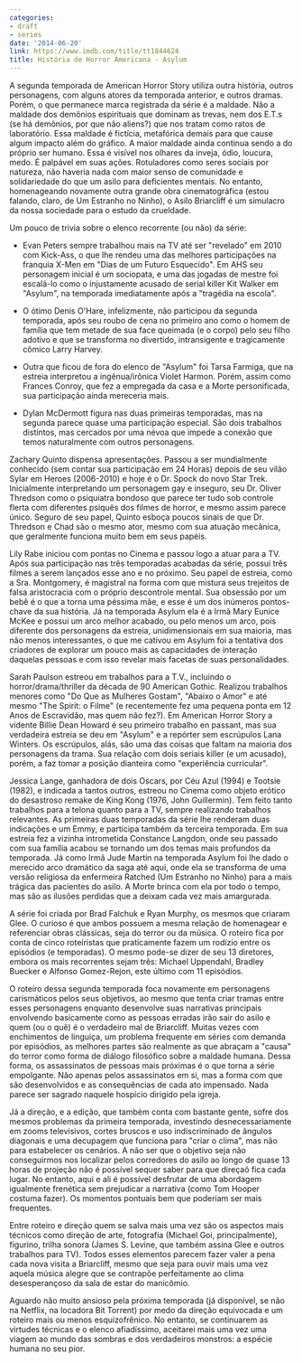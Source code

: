 ```yaml
---
categories:
- draft
- series
date: '2014-06-20'
link: https://www.imdb.com/title/tt1844624
title: História de Horror Americana - Asylum
---
```


A segunda temporada de American Horror Story utiliza outra história, outros personagens, com alguns atores da temporada anterior, e outros dramas. Porém, o que permanece marca registrada da série é a maldade. Não a maldade dos demônios espirituais que dominam as trevas, nem dos E.T.s (se há demônios, por que não aliens?) que nos tratam como ratos de laboratório. Essa maldade é fictícia, metafórica demais para que cause algum impacto além do gráfico. A maior maldade ainda continua sendo a do próprio ser humano. Essa é visível nos olhares da inveja, ódio, loucura, medo. É palpável em suas ações. Rotuladores como seres sociais por natureza, não haveria nada com maior senso de comunidade e solidariedade do que um asilo para deficientes mentais. No entanto, homenageando novamente outra grande obra cinematográfica (estou falando, claro, de Um Estranho no Ninho), o Asilo Briarcliff é um simulacro da nossa sociedade para o estudo da crueldade.

Um pouco de trivia sobre o elenco recorrente (ou não) da série:

 - Evan Peters sempre trabalhou mais na TV até ser "revelado" em 2010 com Kick-Ass, o que lhe rendeu uma das melhores participações na franquia X-Men em "Dias de um Futuro Esquecido". Em AHS seu personagem inicial é um sociopata, e uma das jogadas de mestre foi escalá-lo como o injustamente acusado de serial killer Kit Walker em "Asylum", na temporada imediatamente após a "tragédia na escola".

 - O ótimo Denis O'Hare, infelizmente, não participou da segunda temporada, após seu roubo de cena no primeiro ano como o homem de família que tem metade de sua face queimada (e o corpo) pelo seu filho adotivo e que se transforma no divertido, intransigente e tragicamente cômico Larry Harvey.

 - Outra que ficou de fora do elenco de "Asylum" foi Tarsa Farmiga, que na estreia interpretou a ingênua/irônica Violet Harmon. Porém, assim como Frances Conroy, que fez a empregada da casa e a Morte personificada, sua participação ainda mereceria mais.

 - Dylan McDermott figura nas duas primeiras temporadas, mas na segunda parece quase uma participação especial. São dois trabalhos distintos, mas cercados por uma névoa que impede a conexão que temos naturalmente com outros personagens.

Zachary Quinto dispensa apresentações. Passou a ser mundialmente conhecido (sem contar sua participação em 24 Horas) depois de seu vilão Sylar em Heroes (2006-2010) e hoje é o Dr. Spock do novo Star Trek. Inicialmente interpretando um personagem gay e inseguro, seu Dr. Oliver Thredson como o psiquiatra bondoso que parece ter tudo sob controle flerta com diferentes psiquês dos filmes de horror, e mesmo assim parece único. Seguro de seu papel, Quinto esboça poucos sinais de que Dr. Thredson e Chad são o mesmo ator, mesmo com sua atuação mecânica, que geralmente funciona muito bem em seus papéis.

Lily Rabe iniciou com pontas no Cinema e passou logo a atuar para a TV. Após sua participação nas três temporadas acabadas da série, possui três filmes a serem lançados esse ano e no próximo. Seu papel de estreia, como a Sra. Montgomery, é magistral na forma com que mistura seus trejeitos de falsa aristocracia com o próprio descontrole mental. Sua obsessão por um bebê é o que a torna uma péssima mãe, e esse é um dos inúmeros pontos-chave da sua história. Já na temporada Asylum ela é a Irmã Mary Eunice McKee e possui um arco melhor acabado, ou pelo menos um arco, pois diferente dos personagens da estreia, unidimensionais em sua maioria, mas não menos interessantes, o que me cativou em Asylum foi a tentativa dos criadores de explorar um pouco mais as capacidades de interação daquelas pessoas e com isso revelar mais facetas de suas personalidades.

Sarah Paulson estreou em trabalhos para a T.V., incluindo o horror/drama/thriller da década de 90 American Gothic. Realizou trabalhos menores como "Do Que as Mulheres Gostam", "Abaixo o Amor" e até mesmo "The Spirit: o Filme" (e recentemente fez uma pequena ponta em 12 Anos de Escravidão, mas quem não fez?). Em American Horror Story a vidente Billie Dean Howard é seu primeiro trabalho en passant, mas sua verdadeira estreia se deu em "Asylum" e a repórter sem escrúpulos Lana Winters. Os escrúpulos, alás, são uma das coisas que faltam na maioria dos personagens da trama. Sua relação com dois seriais killer (e um acusado), porém, a faz tomar a posição dianteira como "experiência curricular".

Jessica Lange, ganhadora de dois Oscars, por Céu Azul (1994) e Tootsie (1982), e indicada a tantos outros, estreou no Cinema como objeto erótico do desastroso remake de King Kong (1976, John Guillermin). Tem feito tanto trabalhos para a telona quanto para a TV, sempre realizando trabalhos relevantes. As primeiras duas temporadas da série lhe renderam duas indicações e um Emmy, e participa também da terceira temporada. Em sua estreia fez a vizinha intrometida Constance Langdon, onde seu passado com sua família acabou se tornando um dos temas mais profundos da temporada. Já como Irmã Jude Martin na temporada Asylum foi lhe dado o merecido arco dramático da saga até aqui, onde ela se transforma de uma versão religiosa da enfermeira Ratched (Um Estranho no Ninho) para a mais trágica das pacientes do asilo. A Morte brinca com ela por todo o tempo, mas são as ilusões perdidas que a deixam cada vez mais amargurada.

A série foi criada por Brad Falchuk e Ryan Murphy, os mesmos que criaram Glee. O curioso é que ambos possuem a mesma relação de homenagear e referenciar obras clássicas, seja do terror ou da música. O roteiro fica por conta de cinco roteiristas que praticamente fazem um rodízio entre os episódios (e temporadas). O mesmo pode-se dizer de seu 13 diretores, embora os mais recorrentes sejam três: Michael Uppendahl, Bradley Buecker e Alfonso Gomez-Rejon, este último com 11 episódios.

O roteiro dessa segunda temporada foca novamente em personagens carismáticos pelos seus objetivos, ao mesmo que tenta criar tramas entre esses personagens enquanto desenvolve suas narrativas principais envolvendo basicamente como as pessoas erradas irão sair do asilo e quem (ou o quê) é o verdadeiro mal de Briarcliff. Muitas vezes com enchimentos de linguiça, um problema frequente em séries com demanda por episódios, as melhores partes são realmente as que abraçam a "causa" do terror como forma de diálogo filosófico sobre a maldade humana. Dessa forma, os assassinatos de pessoas mais próximas é o que torna a série empolgante. Não apenas pelos assassinatos em si, mas a forma com que são desenvolvidos e as consequências de cada ato impensado. Nada parece ser sagrado naquele hospício dirigido pela igreja.

Já a direção, e a edição, que também conta com bastante gente, sofre dos mesmos problemas da primeira temporada, investindo desnecessariamente em zooms televisivos, cortes bruscos e uso indiscriminado de ângulos diagonais e uma decupagem que funciona para "criar o clima", mas não para estabelecer os cenários. A não ser que o objetivo seja não conseguirmos nos localizar pelos corredores do asilo ao longo de quase 13 horas de projeção não é possível sequer saber para que direçaõ fica cada lugar. No entanto, aqui e ali é possível desfrutar de uma abordagem igualmente frenética sem prejudicar a narrativa (como Tom Hooper costuma fazer). Os momentos pontuais bem que poderiam ser mais frequentes.

Entre roteiro e direção quem se salva mais uma vez são os aspectos mais técnicos como direção de arte, fotografia (Michael Goi, principalmente), figurino, trilha sonora (James S. Levine, que também assina Glee e outros trabalhos para TV). Todos esses elementos parecem fazer valer a pena cada nova visita a Briarcliff, mesmo que seja para ouvir mais uma vez aquela música alegre que se contrapõe perfeitamente ao clima desesperançoso da sala de estar do manicômio.

Aguardo não muito ansioso pela próxima temporada (já disponível, se não na Netflix, na locadora Bit Torrent) por medo da direção equivocada e um roteiro mais ou menos esquizofrênico. No entanto, se continuarem as virtudes técnicas e o elenco afiadíssimo, aceitarei mais uma vez uma viagem ao mundo das sombras e dos verdadeiros monstros: a espécie humana no seu pior.